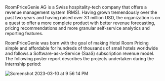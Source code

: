 RoomPriceGenie AG is a Swiss hospitality-tech company that offers a revenue management system (RMS). Having grown tremendously over the past two years and
having raised over 3.1 million USD, the organization is on a quest to offer a more complete product with better revenue forecasting, pricing recommendations and more granular self-service analytics and reporting features.

RoomPriceGenie was born with the goal of making Hotel Room Pricing simple and affordable for hundreds of thousands of small hotels worldwide and follows a Software-as-a-Service (SaaS) subscription revenue model. The following poster report describes the projects undertaken during the Internship period:


![Screenshot 2023-03-10 at 9 56 14 PM](https://user-images.githubusercontent.com/29704054/224426606-16cfcd94-a736-4a34-95fd-93e9278a8f13.png)
